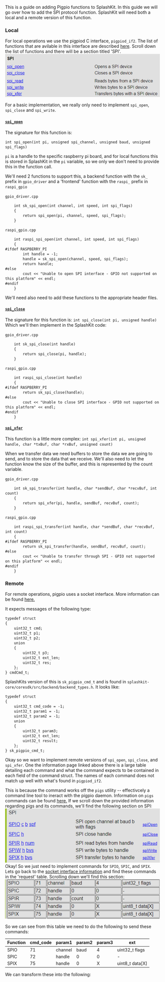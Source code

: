 This is a guide on adding Pigpio functions to SplashKit. In this guide we will go over how to add the SPI protocol function. SplashKit will need both a local and a remote version of this function.

### Local
For local operations we use the pigpiod C interface, `pigpiod_if2`. The list of functions that are avilable in this interface are described [here](https://abyz.me.uk/rpi/pigpio/pdif2.html). Scroll down the list of functions and there will be a section titled 'SPI'.
![Pigpio SPI Function Definitions](spi_defs.png)

For a basic implementation, we really only need to implement `spi_open`, `spi_close` and `spi_write`.

#### [`spi_open`](https://abyz.me.uk/rpi/pigpio/pdif2.html#spi_open)

The signature for this function is:
```
int spi_open(int pi, unsigned spi_channel, unsigned baud, unsigned spi_flags)
```

`pi` is a handle to the specific raspberry pi board, and for local functions this is stored in SplashKit in the `pi` variable, so we only we don't need to provide this in the function call.

We'll need 2 functions to support this, a backend function with the `sk_` prefix in `gpio_driver` and a 'frontend' function with the `raspi_` prefix in `raspi_gpio`

`gpio_driver.cpp`
```
    int sk_spi_open(int channel, int speed, int spi_flags)
    {
        return spi_open(pi, channel, speed, spi_flags);
    }
```

`raspi_gpio.cpp`
```
	int raspi_spi_open(int channel, int speed, int spi_flags)
    {
#ifdef RASPBERRY_PI
        int handle = -1;
		handle = sk_spi_open(channel, speed, spi_flags);
        return handle;
#else
        cout << "Unable to open SPI interface - GPIO not supported on this platform" << endl;
#endif
    }
```

We'll need also need to add these functions to the appropriate header files.

#### [`spi_close`](https://abyz.me.uk/rpi/pigpio/pdif2.html#spi_close)
The signature for this function is: `int spi_close(int pi, unsigned handle)`
Which we'll then implement in the SplashKit code:

`gpio_driver.cpp`
```
    int sk_spi_close(int handle)
    {
        return spi_close(pi, handle);
    }
```
`raspi_gpio.cpp`
```
    int raspi_spi_close(int handle)
    {
#ifdef RASPBERRY_PI
        return sk_spi_close(handle);
#else
        cout << "Unable to close SPI interface - GPIO not supported on this platform" << endl;
#endif
    }
```

#### [`spi_xfer`](https://abyz.me.uk/rpi/pigpio/pdif2.html#spi_xfer)

This function is a little more complex: `int spi_xfer(int pi, unsigned handle, char *txBuf, char *rxBuf, unsigned count)`

When we transfer data we need buffers to store the data we are going to send, and to store the data that we receive. We'll also need to let the function know the size of the buffer, and this is represented by the count variable.

`gpio_driver.cpp`
```
    int sk_spi_transfer(int handle, char *sendBuf, char *recvBuf, int count)
    {
        return spi_xfer(pi, handle, sendBuf, recvBuf, count);
    }	
```
`raspi_gpio.cpp`
```
    int raspi_spi_transfer(int handle, char *sendBuf, char *recvBuf, int count)
    {
#ifdef RASPBERRY_PI
        return sk_spi_transfer(handle, sendBuf, recvBuf, count);
#else
        cout << "Unable to transfer through SPI - GPIO not supported on this platform" << endl;
#endif
    }
```

### Remote

For remote operations, pigpio uses a socket interface. More information can be found [here.](https://abyz.me.uk/rpi/pigpio/sif.html)

It expects messages of the following type:
```
typedef struct  
{  
    uint32_t cmd;  
    uint32_t p1;  
    uint32_t p2;  
    union  
    {  
        uint32_t p3;  
        uint32_t ext_len;  
        uint32_t res;  
    };  
} cmdCmd_t;
```
SplashKits version of this is `sk_pigpio_cmd_t` and is found in `splashkit-core/coresdk/src/backend/backend_types.h`. It looks like:
```
typedef struct
{
	uint32_t cmd_code = -1; 
	uint32_t param1 = -1;
	uint32_t param2 = -1;
	union
	{
		uint32_t param3;
		uint32_t ext_len;
		uint32_t result;
	};
} sk_pigpio_cmd_t;
```

Okay so we want to implement remote versions of `spi_open`, `spi_close`, and `spi_xfer`. One the information page linked above there is a large table detailing each command and what the command expects to be contained in each field of the command struct. The names of each command does not match up well with what's found in `pigpiod_if2`. 

This is because the command works off the `pigs` utility -- effectivcely a command line tool to ineract with the pigpio daemon. Information on `pigs` commands can be found [here.](https://abyz.me.uk/rpi/pigpio/pigs.html)
If we scroll down the provided information regarding pigs and its commands, we'll find the following section on SPI:
![SPI Defintions for Pigpio Pigs utility](spi_pigs_defs.png)
Okay! So we just need to implement commands for `SPIO`, `SPIC`, and `SPIX`. Lets go back to the [socket interface information](https://abyz.me.uk/rpi/pigpio/sif.html) and find these commands in the 'request' table. Scrolling down we'll find this section:
![SPI command definitions.](spi_cmd_defs.png)

So we can see from this table we need to do the following to send these commands:

| Function | cmd_code | param1  | param2 | param3 | ext             |
| -------- | -------- | ------- | ------ | ------ | --------------- |
| SPIO     | 71       | channel | baud   | 4      | uint32_t flags  |
| SPIC     | 72       | handle  | 0      | 0      | -               |
| SPIX     | 75       | handle  | 0      | X      | uint8_t data[X] |

We can transform these into the following:
